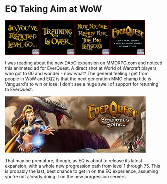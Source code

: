 # EQ Taking Aim at WoW

![EQ Ad](../uploads/2006/08/eqad.jpg)

I was reading about the new DAoC expansion on MMORPG.com and noticed this animated ad for EverQuest. A direct shot at World of Warcraft players who got to 60 and wonder - now what? The general feeling I get from people in WoW and EQ2 is that the next generation MMO champ title is Vanguard's to win or lose. I don't see a huge swell of support for returning to EverQuest.

![Serpent's Spine](../uploads/2006/08/spine.jpg)

That may be premature, though, as EQ is about to release its latest expansion, with a whole new progression path from level 1 through 75. This is probably the last, best chance to get in on the EQ experience, assuming you're not already doing it on the new progression servers.
